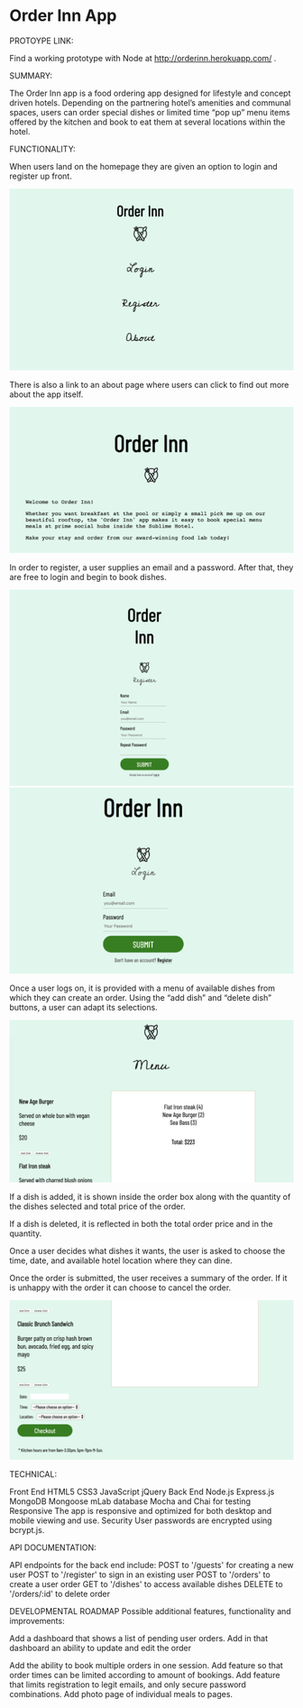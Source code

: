 # Order Inn App

PROTOYPE LINK:

Find a working prototype with Node at http://orderinn.herokuapp.com/ . 

SUMMARY:  

The Order Inn app is a food ordering app designed for lifestyle and concept driven hotels.
Depending on the partnering hotel’s amenities and communal spaces, users can order special dishes or limited time “pop up” menu items offered by the kitchen and book to eat them at several locations within the hotel. 

FUNCTIONALITY:

When users land on the homepage they are given an option to login and register up front.

![Homepage](public/homepage.png)

There is also a link to an about page where users can click to find out more about the app itself.

![About Page](public/about-page.png)


In order to register,  a user supplies an email and a password. After that, they are free to login and begin to book dishes.

![Register Page](public/register-page.png)
![Login Page](public/login.png)


Once a user logs on, it is provided with a menu of available dishes from which they can create an order. 
Using the “add dish” and “delete dish” buttons, a user can adapt its selections.

![Order View 1](public/order-page-1.png)

If a dish is added, it is shown inside the order box along with the quantity of the dishes selected and total price of the order. 

If a dish is deleted, it is reflected in both the total order price and in the quantity. 

Once a user decides what dishes it wants, the user is asked to choose the time, date, and available hotel location where they can dine. 

Once the order is submitted, the user receives a summary of the order. If it is unhappy with the order it can choose to cancel the order.

![Order View 2](public/order-page-2.png)

  
TECHNICAL:

Front End
HTML5
CSS3
JavaScript
jQuery
Back End
Node.js
Express.js
MongoDB
Mongoose
mLab database
Mocha and Chai for testing
Responsive
The app is responsive and optimized for both desktop and mobile viewing and use.
Security
User passwords are encrypted using bcrypt.js.

API DOCUMENTATION:

API endpoints for the back end include:
POST to '/guests' for creating a new user
POST to '/register' to sign in an existing user 
POST to '/orders' to create a user order
GET to '/dishes' to access available dishes
DELETE to '/orders/:id' to delete order

DEVELOPMENTAL ROADMAP
Possible additional features, functionality and improvements:

Add a dashboard that shows a list of pending user orders.
Add in that dashboard an ability to update and edit the order

Add the ability to book multiple orders in one session. 
Add feature so that order times can be limited according to amount of bookings. 
Add feature that limits registration to legit emails, and only secure password combinations. 
Add photo page of individual meals to pages. 


 





 
